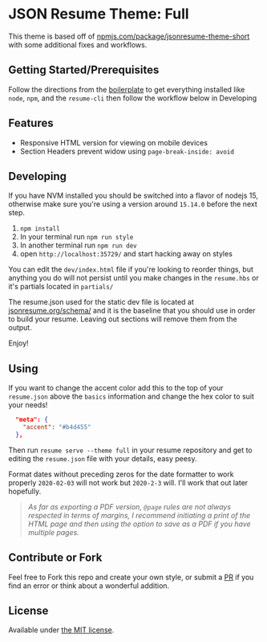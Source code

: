 # JSON Resume Theme: Full

This theme is based off of [npmjs.com/package/jsonresume-theme-short](https://www.npmjs.com/package/jsonresume-theme-short) with some additional fixes and workflows.


## Getting Started/Prerequisites

Follow the directions from the [boilerplate](https://github.com/jsonresume/jsonresume-theme-boilerplate) to get everything installed like `node`, `npm`, and the `resume-cli` then follow the workflow below in Developing


## Features

- Responsive HTML version for viewing on mobile devices
- Section Headers prevent widow using `page-break-inside: avoid`


## Developing

If you have NVM installed you should be switched into a flavor of nodejs 15, otherwise make sure you're using a version around `15.14.0` before the next step.

1. `npm install`
2. In your terminal run `npm run style`
3. In another terminal run `npm run dev`
4. open `http://localhost:35729/` and start hacking away on styles

You can edit the `dev/index.html` file if you're looking to reorder things, but anything you do will not persist until you make changes in the `resume.hbs` or it's partials located in `partials/`

The resume.json used for the static dev file is located at [jsonresume.org/schema/](https://jsonresume.org/schema/) and it is the baseline that you should use in order to build your resume. Leaving out sections will remove them from the output.

Enjoy!


## Using

If you want to change the accent color add this to the top of your `resume.json` above the `basics` information and change the hex color to suit your needs!

```json
  "meta": {
    "accent": "#b4d455"
  },
```

Then run `resume serve --theme full` in your resume repository and get to editing the `resume.json` file with your details, easy peesy.

Format dates without preceding zeros for the date formatter to work properly `2020-02-03` will not work but `2020-2-3` will. I'll work that out later hopefully.

> _As far as exporting a PDF version, `@page` rules are not always respected in terms of margins, I recommend initiating a print of the HTML page and then using the option to save as a PDF if you have multiple pages._


## Contribute or Fork

Feel free to Fork this repo and create your own style, or submit a [PR](https://github.com/jackkeller/jsonresume-theme-full/pulls) if you find an error or think about a wonderful addition.


## License

Available under [the MIT license](http://mths.be/mit).
